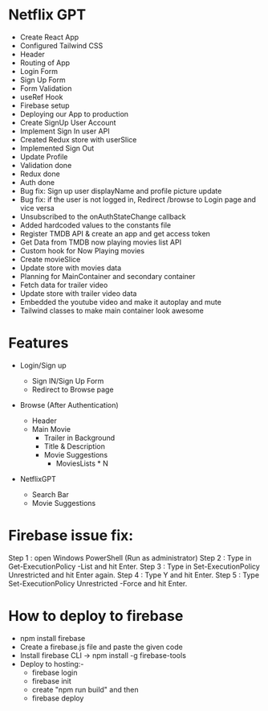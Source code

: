 # Netflix GPT
- Create React App
- Configured Tailwind CSS
- Header
- Routing of App
- Login Form
- Sign Up Form
- Form Validation
- useRef Hook
- Firebase setup
- Deploying our App to production
- Create SignUp User Account
- Implement Sign In user API
- Created Redux store with userSlice
- Implemented Sign Out
- Update Profile
- Validation done
- Redux done
- Auth done
- Bug fix: Sign up user displayName and profile picture update
- Bug fix: if the user is not logged in, Redirect /browse to Login page and vice versa
- Unsubscribed to the onAuthStateChange callback
- Added hardcoded values to the constants file
- Register TMDB API & create an app and get access token
- Get Data from TMDB now playing movies list API
- Custom hook for Now Playing movies
- Create movieSlice
- Update store with movies data
- Planning for MainContainer and secondary container
- Fetch data for trailer video
- Update store with trailer video data
- Embedded the youtube video and make it autoplay and mute
- Tailwind classes to make main container look awesome


# Features
- Login/Sign up
    - Sign IN/Sign Up Form
    - Redirect to Browse page
- Browse (After Authentication)
    - Header
    - Main Movie
        - Trailer in Background
        - Title & Description
        - Movie Suggestions
            - MoviesLists * N

- NetflixGPT
    - Search Bar
    - Movie Suggestions

# Firebase issue fix:
Step 1 : open Windows PowerShell (Run as administrator)
Step 2 : Type in Get-ExecutionPolicy -List and hit Enter.
Step 3 : Type in Set-ExecutionPolicy Unrestricted and hit Enter again.
Step 4 : Type Y and hit Enter.
Step 5 : Type Set-ExecutionPolicy Unrestricted -Force and hit Enter.

# How to deploy to firebase
- npm install firebase
- Create a firebase.js file and paste the given code
- Install firebase CLI  ->   npm install -g firebase-tools
- Deploy to hosting:-
  - firebase login
  - firebase init
  - create "npm run build" and then
  - firebase deploy
